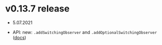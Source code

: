 # v0.13.7 release

* 5.07.2021

* API: new: `.addSwitchingObserver` and `.addOptionalSwitchingObserver` ([docs](/core/observable))
